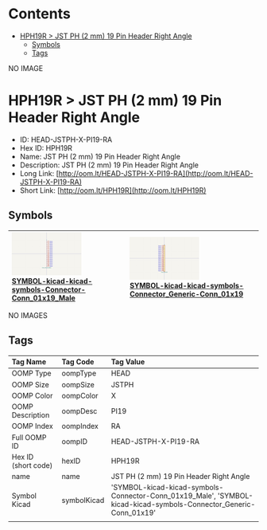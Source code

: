 



Contents
========

* [HPH19R > JST PH (2 mm) 19 Pin Header Right Angle](#hph19r--jst-ph-2-mm-19-pin-header-right-angle)
	* [Symbols](#symbols)
	* [Tags](#tags)
  
NO IMAGE  
# HPH19R > JST PH (2 mm) 19 Pin Header Right Angle

- ID: HEAD-JSTPH-X-PI19-RA
- Hex ID: HPH19R
- Name: JST PH (2 mm) 19 Pin Header Right Angle
- Description: JST PH (2 mm) 19 Pin Header Right Angle
- Long Link: [http://oom.lt/HEAD-JSTPH-X-PI19-RA](http://oom.lt/HEAD-JSTPH-X-PI19-RA)
- Short Link: [http://oom.lt/HPH19R](http://oom.lt/HPH19R)

## Symbols
  

|[![](https://raw.githubusercontent.com/oomlout/oomlout_OOMP_eda_V2/main/SYMBOL/kicad/kicad-symbols/Connector/Conn_01x19_Male/image_140.png)<br>SYMBOL-kicad-kicad-symbols-Connector-Conn_01x19_Male](https://github.com/oomlout/oomlout_OOMP_eda_V2/tree/main/SYMBOL/kicad/kicad-symbols/Connector/Conn_01x19_Male/)|[![](https://raw.githubusercontent.com/oomlout/oomlout_OOMP_eda_V2/main/SYMBOL/kicad/kicad-symbols/Connector_Generic/Conn_01x19/image_140.png)<br>SYMBOL-kicad-kicad-symbols-Connector_Generic-Conn_01x19](https://github.com/oomlout/oomlout_OOMP_eda_V2/tree/main/SYMBOL/kicad/kicad-symbols/Connector_Generic/Conn_01x19/)||
| :--- | :--- | :--- |
  
NO IMAGES  
## Tags
  

|Tag Name|Tag Code|Tag Value|
| :--- | :--- | :--- |
|OOMP Type|oompType|HEAD|
|OOMP Size|oompSize|JSTPH|
|OOMP Color|oompColor|X|
|OOMP Description|oompDesc|PI19|
|OOMP Index|oompIndex|RA|
|Full OOMP ID|oompID|HEAD-JSTPH-X-PI19-RA|
|Hex ID (short code)|hexID|HPH19R|
|name|name|JST PH (2 mm) 19 Pin Header Right Angle|
|Symbol Kicad|symbolKicad|'SYMBOL-kicad-kicad-symbols-Connector-Conn_01x19_Male', 'SYMBOL-kicad-kicad-symbols-Connector_Generic-Conn_01x19'|
||||
